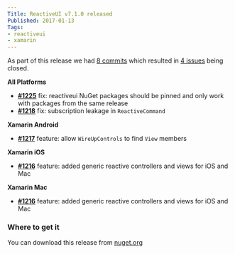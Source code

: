```yaml
---
Title: ReactiveUI v7.1.0 released
Published: 2017-01-13
Tags:
- reactiveui
- xamarin
---
```

As part of this release we had [8 commits](https://github.com/reactiveui/reactiveui/compare/7.0.0...7.1.0) which resulted in [4 issues](https://github.com/reactiveui/ReactiveUI/issues?milestone=5&state=closed) being closed.


__All Platforms__

- [__#1225__](https://github.com/reactiveui/ReactiveUI/pull/1225)  fix: reactiveui NuGet packages should be pinned and only work with packages from the same release
- [__#1218__](https://github.com/reactiveui/ReactiveUI/pull/1218) fix: subscription leakage in `ReactiveCommand`

__Xamarin Android__

- [__#1217__](https://github.com/reactiveui/ReactiveUI/pull/1217) feature: allow `WireUpControls` to find `View` members

__Xamarin iOS__

- [__#1216__](https://github.com/reactiveui/ReactiveUI/pull/1216) feature: added generic reactive controllers and views for iOS and Mac

__Xamarin Mac__

- [__#1216__](https://github.com/reactiveui/ReactiveUI/pull/1216) feature: added generic reactive controllers and views for iOS and Mac

### Where to get it
You can download this release from [nuget.org](https://www.nuget.org/packages/reactiveui/7.1.0)
